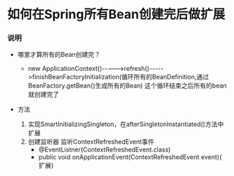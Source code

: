 # 如何在Spring所有Bean创建完后做扩展
### 说明

- 哪里才算所有的Bean创建完？
  - new ApplicationContext()----->refresh()----->finishBeanFactoryInitialization(循环所有的BeanDefinition,通过BeanFactory.getBean()生成所有的Bean) 这个循环结束之后所有的bean就创建完了
    
- 方法
  1. 实现SmartInitializingSingleton，在afterSingletonInstantiated()方法中扩展
  2. 创建监听器 监听ContextRefreshedEvent事件
     - @EventListner(ContextRefreshedEvent.class)
     - public void onApplicationEvent(ContextRefreshedEvent event){ 扩展}
